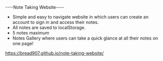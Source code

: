 ----Note Taking Website----
- Simple and easy to navigate website in which users can create an account to sign in and access their notes.
- All notes are saved to localStorage.
- 5 notes maximum
- Notes Gallery where users can take a quick glance at all their notes on one page!

https://bread907.github.io/note-taking-website/
